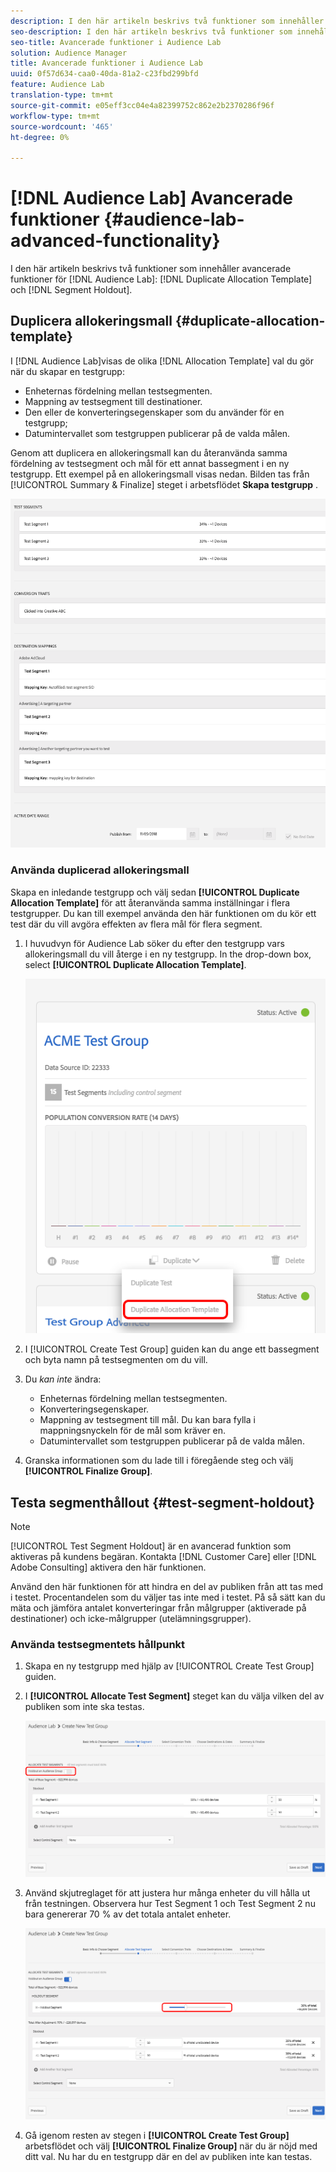 ```yaml
---
description: I den här artikeln beskrivs två funktioner som innehåller avancerade funktioner för Audience Lab Duplicate Allocation Template och Segment Holdout.
seo-description: I den här artikeln beskrivs två funktioner som innehåller avancerade funktioner för Audience Lab Duplicate Allocation Template och Segment Holdout.
seo-title: Avancerade funktioner i Audience Lab
solution: Audience Manager
title: Avancerade funktioner i Audience Lab
uuid: 0f57d634-caa0-40da-81a2-c23fbd299bfd
feature: Audience Lab
translation-type: tm+mt
source-git-commit: e05eff3cc04e4a82399752c862e2b2370286f96f
workflow-type: tm+mt
source-wordcount: '465'
ht-degree: 0%

---
```



# [!DNL Audience Lab] Avancerade funktioner {#audience-lab-advanced-functionality}

I den här artikeln beskrivs två funktioner som innehåller avancerade funktioner för [!DNL Audience Lab]: [!DNL Duplicate Allocation Template] och [!DNL Segment Holdout].

## Duplicera allokeringsmall {#duplicate-allocation-template}

<!-- 
<p>The <b>Allocation Template</b> represents how you split a test group into test segments and the way the test segments are mapped to destinations. </p>
 -->

I [!DNL Audience Lab]visas de olika [!DNL Allocation Template] val du gör när du skapar en testgrupp:

* Enheternas fördelning mellan testsegmenten.
* Mappning av testsegment till destinationer.
* Den eller de konverteringsegenskaper som du använder för en testgrupp;
* Datumintervallet som testgruppen publicerar på de valda målen.

Genom att duplicera en allokeringsmall kan du återanvända samma fördelning av testsegment och mål för ett annat bassegment i en ny testgrupp. Ett exempel på en allokeringsmall visas nedan. Bilden tas från [!UICONTROL Summary & Finalize] steget i arbetsflödet **Skapa testgrupp** .

![](assets/allocation_template_3.png)

<!--
With the option to duplicate allocation templates, you can increase your productivity when running multivariate tests as part of multivariate campaigns.
-->

### Använda duplicerad allokeringsmall

Skapa en inledande testgrupp och välj sedan **[!UICONTROL Duplicate Allocation Template]** för att återanvända samma inställningar i flera testgrupper. Du kan till exempel använda den här funktionen om du kör ett test där du vill avgöra effekten av flera mål för flera segment.

1. I huvudvyn för Audience Lab söker du efter den testgrupp vars allokeringsmall du vill återge i en ny testgrupp. In the drop-down box, select **[!UICONTROL Duplicate Allocation Template]**.

   ![](assets/duplicate-allocation-template.png)

2. I [!UICONTROL Create Test Group] guiden kan du ange ett bassegment och byta namn på testsegmenten om du vill.
3. Du *kan inte* ändra:

   * Enheternas fördelning mellan testsegmenten.
   * Konverteringsegenskaper.
   * Mappning av testsegment till mål. Du kan bara fylla i mappningsnyckeln för de mål som kräver en.
   * Datumintervallet som testgruppen publicerar på de valda målen.

4. Granska informationen som du lade till i föregående steg och välj **[!UICONTROL Finalize Group]**.

## Testa segmenthållout {#test-segment-holdout}

>[!NOTE]
>
>[!UICONTROL Test Segment Holdout] är en avancerad funktion som aktiveras på kundens begäran. Kontakta [!DNL Customer Care] eller [!DNL Adobe Consulting] aktivera den här funktionen.

Använd den här funktionen för att hindra en del av publiken från att tas med i testet. Procentandelen som du väljer tas inte med i testet. På så sätt kan du mäta och jämföra antalet konverteringar från målgrupper (aktiverade på destinationer) och icke-målgrupper (utelämningsgrupper).

<!--
<p>Note that this option is different to the control segment because it subtracts the percentage ................. You can withhold an audience group and still use a control segment. </p>
-->

### Använda testsegmentets hållpunkt

1. Skapa en ny testgrupp med hjälp av [!UICONTROL Create Test Group] guiden.
1. I **[!UICONTROL Allocate Test Segment]** steget kan du välja vilken del av publiken som inte ska testas.

   ![Listobjekt](assets/test-segment-holdout.png)

1. Använd skjutreglaget för att justera hur många enheter du vill hålla ut från testningen. Observera hur Test Segment 1 och Test Segment 2 nu bara genererar 70 % av det totala antalet enheter.

   ![](assets/test-segment-holdout-selected.png)

1. Gå igenom resten av stegen i **[!UICONTROL Create Test Group]** arbetsflödet och välj **[!UICONTROL Finalize Group]** när du är nöjd med ditt val. Nu har du en testgrupp där en del av publiken inte kan testas.
